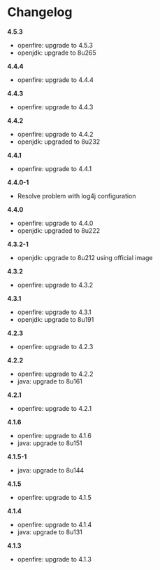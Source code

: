 # Changelog
**4.5.3**
- openfire: upgrade to 4.5.3
- openjdk: upgrade to 8u265

**4.4.4**
- openfire: upgrade to 4.4.4

**4.4.3**
- openfire: upgrade to 4.4.3

**4.4.2**
- openfire: upgrade to 4.4.2
- openjdk: upgraded to 8u232

**4.4.1**
- openfire: upgrade to 4.4.1

**4.4.0-1**
- Resolve problem with log4j configuration

**4.4.0**
- openfire: upgrade to 4.4.0
- openjdk: upgraded to 8u222

**4.3.2-1**
- openjdk: upgrade to 8u212 using official image

**4.3.2**
- openfire: upgrade to 4.3.2

**4.3.1**
- openfire: upgrade to 4.3.1
- openjdk: upgrade to 8u191

**4.2.3**
- openfire: upgrade to 4.2.3

**4.2.2**
- openfire: upgrade to 4.2.2
- java: upgrade to 8u161

**4.2.1**
- openfire: upgrade to 4.2.1

**4.1.6**
- openfire: upgrade to 4.1.6
- java: upgrade to 8u151

**4.1.5-1**
- java: upgrade to 8u144

**4.1.5**
- openfire: upgrade to 4.1.5

**4.1.4**
- openfire: upgrade to 4.1.4
- java: upgrade to 8u131

**4.1.3**
- openfire: upgrade to 4.1.3
